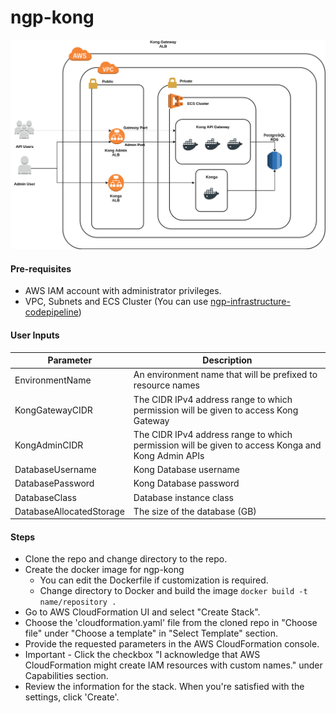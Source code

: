# ngp-kong

![image](/doc/architecture-diagram.png)

#### Pre-requisites
- AWS IAM account with administrator privileges.
- VPC, Subnets and ECS Cluster (You can use [ngp-infrastructure-codepipeline](https://github.com/microservices-today/ngp-infrastructure-pipeline))

#### User Inputs

| Parameter | Description |
|-----------|-------------|
| EnvironmentName | An environment name that will be prefixed to resource names |
| KongGatewayCIDR | The CIDR IPv4 address range to which permission will be given to access Kong Gateway |
| KongAdminCIDR | The CIDR IPv4 address range to which permission will be given to access Konga and Kong Admin APIs |
| DatabaseUsername | Kong Database username |
| DatabasePassword | Kong Database password |
| DatabaseClass | Database instance class |
| DatabaseAllocatedStorage | The size of the database (GB) |

#### Steps

- Clone the repo and change directory to the repo.
- Create the docker image for ngp-kong
	- You can edit the Dockerfile if customization is required.
	- Change directory to Docker and build the image
		`docker build -t name/repository .`
- Go to AWS CloudFormation UI and select "Create Stack".
- Choose the 'cloudformation.yaml' file from the cloned repo in "Choose file" under "Choose a template" in "Select Template" section.
- Provide the requested parameters in the AWS CloudFormation console.
- Important - Click the checkbox "I acknowledge that AWS CloudFormation might create IAM resources with custom names." under Capabilities section.
- Review the information for the stack. When you're satisfied with the settings, click 'Create'.
